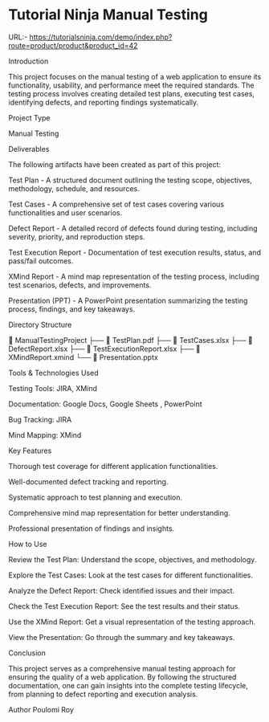 # Tutorial Ninja Manual Testing

URL:- https://tutorialsninja.com/demo/index.php?route=product/product&product_id=42

Introduction

This project focuses on the manual testing of a web application to ensure its functionality, usability, and performance meet the required standards. The testing process involves creating detailed test plans, executing test cases, identifying defects, and reporting findings systematically.

Project Type

Manual Testing

Deliverables

The following artifacts have been created as part of this project:

Test Plan - A structured document outlining the testing scope, objectives, methodology, schedule, and resources.

Test Cases - A comprehensive set of test cases covering various functionalities and user scenarios.

Defect Report - A detailed record of defects found during testing, including severity, priority, and reproduction steps.

Test Execution Report - Documentation of test execution results, status, and pass/fail outcomes.

XMind Report - A mind map representation of the testing process, including test scenarios, defects, and improvements.

Presentation (PPT) - A PowerPoint presentation summarizing the testing process, findings, and key takeaways.

Directory Structure

📂 ManualTestingProject
├── 📄 TestPlan.pdf
├── 📄 TestCases.xlsx
├── 📄 DefectReport.xlsx
├── 📄 TestExecutionReport.xlsx
├── 📄 XMindReport.xmind
└── 📄 Presentation.pptx

Tools & Technologies Used

Testing Tools: JIRA, XMind

Documentation: Google Docs, Google Sheets , PowerPoint

Bug Tracking: JIRA

Mind Mapping: XMind

Key Features

Thorough test coverage for different application functionalities.

Well-documented defect tracking and reporting.

Systematic approach to test planning and execution.

Comprehensive mind map representation for better understanding.

Professional presentation of findings and insights.

How to Use

Review the Test Plan: Understand the scope, objectives, and methodology.

Explore the Test Cases: Look at the test cases for different functionalities.

Analyze the Defect Report: Check identified issues and their impact.

Check the Test Execution Report: See the test results and their status.

Use the XMind Report: Get a visual representation of the testing approach.

View the Presentation: Go through the summary and key takeaways.

Conclusion

This project serves as a comprehensive manual testing approach for ensuring the quality of a web application. By following the structured documentation, one can gain insights into the complete testing lifecycle, from planning to defect reporting and execution analysis.

Author
Poulomi Roy
